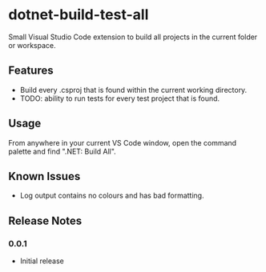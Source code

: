 # dotnet-build-test-all

Small Visual Studio Code extension to build all projects in the current folder or workspace.

## Features

- Build every .csproj that is found within the current working directory.
- TODO: ability to run tests for every test project that is found.

## Usage

From anywhere in your current VS Code window, open the command palette and find ".NET: Build All".

## Known Issues

- Log output contains no colours and has bad formatting.

## Release Notes

### 0.0.1

- Initial release
